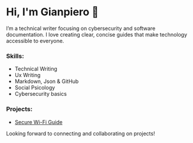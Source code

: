 # Hi, I'm Gianpiero 👋

I’m a technical writer focusing on cybersecurity and software documentation. I love creating clear, concise guides that make technology accessible to everyone.

### Skills:
- Technical Writing
- Ux Writing
- Markdown, Json & GitHub
- Social Psicology
- Cybersecurity basics

### Projects:
- [Secure Wi-Fi Guide](link-to-your-guide)

Looking forward to connecting and collaborating on projects!
